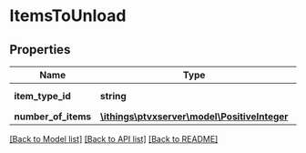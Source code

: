 # ItemsToUnload

## Properties
Name | Type | Description | Notes
------------ | ------------- | ------------- | -------------
**item_type_id** | **string** | ID of the ItemType. | 
**number_of_items** | [**\ithings\ptvxserver\model\PositiveInteger**](PositiveInteger.md) |  | [optional] 

[[Back to Model list]](../../README.md#documentation-for-models) [[Back to API list]](../../README.md#documentation-for-api-endpoints) [[Back to README]](../../README.md)

